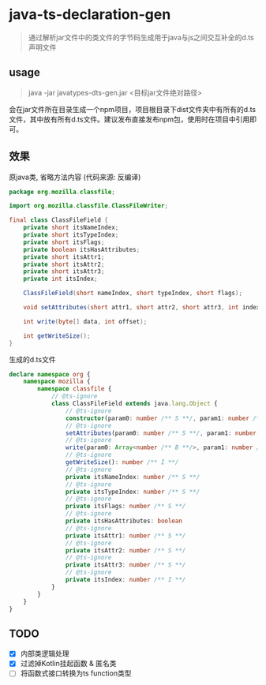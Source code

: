 # java-ts-declaration-gen

> 通过解析jar文件中的类文件的字节码生成用于java与js之间交互补全的d.ts声明文件

## usage

> java -jar javatypes-dts-gen.jar <目标jar文件绝对路径>

会在jar文件所在目录生成一个npm项目，项目根目录下dist文件夹中有所有的d.ts文件，其中放有所有d.ts文件。建议发布直接发布npm包，使用时在项目中引用即可。

## 效果

原java类, 省略方法内容 (代码来源: 反编译) 

~~~java
package org.mozilla.classfile;

import org.mozilla.classfile.ClassFileWriter;

final class ClassFileField {
    private short itsNameIndex;
    private short itsTypeIndex;
    private short itsFlags;
    private boolean itsHasAttributes;
    private short itsAttr1;
    private short itsAttr2;
    private short itsAttr3;
    private int itsIndex;

    ClassFileField(short nameIndex, short typeIndex, short flags);

    void setAttributes(short attr1, short attr2, short attr3, int index);

    int write(byte[] data, int offset);

    int getWriteSize();
}
~~~

生成的d.ts文件

~~~ts
declare namespace org {
    namespace mozilla {
        namespace classfile {
            // @ts-ignore
            class ClassFileField extends java.lang.Object {
                // @ts-ignore
                constructor(param0: number /** S **/, param1: number /** S **/, param2: number /** S **/)
                // @ts-ignore
                setAttributes(param0: number /** S **/, param1: number /** S **/, param2: number /** S **/, param3: number /** I **/): void
                // @ts-ignore
                write(param0: Array<number /** B **/>, param1: number /** I **/): number /** I **/
                // @ts-ignore
                getWriteSize(): number /** I **/
                // @ts-ignore
                private itsNameIndex: number /** S **/
                // @ts-ignore
                private itsTypeIndex: number /** S **/
                // @ts-ignore
                private itsFlags: number /** S **/
                // @ts-ignore
                private itsHasAttributes: boolean
                // @ts-ignore
                private itsAttr1: number /** S **/
                // @ts-ignore
                private itsAttr2: number /** S **/
                // @ts-ignore
                private itsAttr3: number /** S **/
                // @ts-ignore
                private itsIndex: number /** I **/
            }
        }
    }
}
~~~

## TODO

- [x] 内部类逻辑处理
- [x] 过滤掉Kotlin挂起函数 & 匿名类
- [ ] 将函数式接口转换为ts function类型